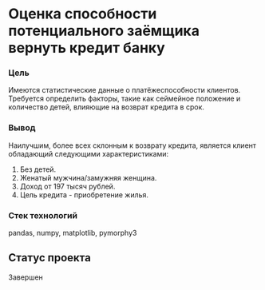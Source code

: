 # Оценка способности потенциального заёмщика вернуть кредит банку
### Цель
Имеются статистические данные о платёжеспособности клиентов. Требуется определить факторы, такие как сеймейное положение и количество детей, влияющие на возврат кредита в срок.
### Вывод
Наилучшим, более всех склонным к возврату кредита, является клиент обладающий следующими характеристиками:
1. Без детей.
2. Женатый мужчина/замужняя женщина.
3. Доход от 197 тысяч рублей.
4. Цель кредита - приобретение жилья.
### Стек технологий
pandas, numpy, matplotlib, pymorphy3
## Статус проекта
Завершен

